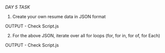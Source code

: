 *DAY 5 TASK*

1.  Create your own resume data in JSON format

OUTPUT - Check Script.js

2.  For the above JSON, iterate over all for loops (for, for in, for of, for Each)

OUTPUT - Check Script.js
   